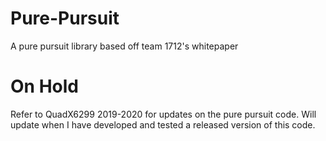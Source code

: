# Pure-Pursuit
A pure pursuit library based off team 1712's whitepaper

# On Hold
Refer to QuadX6299 2019-2020 for updates on the pure pursuit code.
Will update when I have developed and tested a released version of this code.
